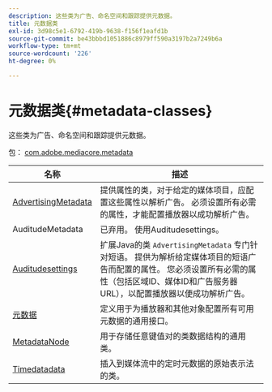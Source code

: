 ```yaml
---
description: 这些类为广告、命名空间和跟踪提供元数据。
title: 元数据类
exl-id: 3d98c5e1-6792-419b-9638-f156f1eafd1b
source-git-commit: be43bbbd1051886c8979ff590a3197b2a7249b6a
workflow-type: tm+mt
source-wordcount: '226'
ht-degree: 0%

---
```


# 元数据类{#metadata-classes}

这些类为广告、命名空间和跟踪提供元数据。

包： [com.adobe.mediacore.metadata](https://help.adobe.com/en_US/primetime/api/psdk/javadoc_1.4/com/adobe/mediacore/metadata/package-summary.html)

| 名称 | 描述 |
|---|---|
| [AdvertisingMetadata](https://help.adobe.com/en_US/primetime/api/psdk/javadoc_1.4/com/adobe/mediacore/metadata/AdvertisingMetadata.html) | 提供属性的类，对于给定的媒体项目，应配置这些属性以解析广告。 必须设置所有必需的属性，才能配置播放器以成功解析广告。 |
| AuditudeMetadata | 已弃用。 使用Auditudesettings。 |
| [Auditudesettings](https://help.adobe.com/en_US/primetime/api/psdk/javadoc_1.4/com/adobe/mediacore/metadata/AuditudeSettings.html) | 扩展Java的类 `AdvertisingMetadata` 专门针对短语。 提供为解析给定媒体项目的短语广告而配置的属性。 您必须设置所有必需的属性（包括区域ID、媒体ID和广告服务器URL），以配置播放器以便成功解析广告。 |
| [元数据](https://help.adobe.com/en_US/primetime/api/psdk/javadoc_1.4/com/adobe/mediacore/metadata/Metadata.html) | 定义用于为播放器和其他对象配置所有可用元数据的通用接口。 |
| [MetadataNode](https://help.adobe.com/en_US/primetime/api/psdk/javadoc_1.4/com/adobe/mediacore/metadata/MetadataNode.html) | 用于存储任意键值对的类数据结构的通用类。 |
| [Timedatadata](https://help.adobe.com/en_US/primetime/api/psdk/javadoc_1.4/com/adobe/mediacore/metadata/TimedMetadata.html) | 插入到媒体流中的定时元数据的原始表示法的类。 |
